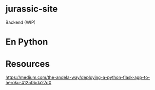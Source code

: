 # jurassic-site

Backend (WIP)

# En Python


# Resources

https://medium.com/the-andela-way/deploying-a-python-flask-app-to-heroku-41250bda27d0